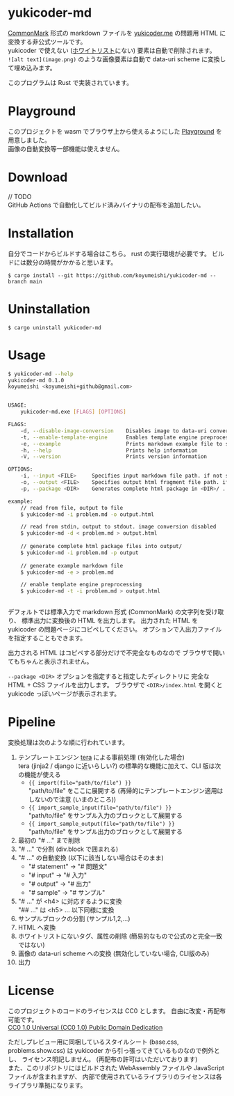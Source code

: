 # yukicoder-md
[CommonMark](https://commonmark.org/) 形式の markdown ファイルを [yukicoder.me](https://yukicoder.me/) の問題用 HTML に変換する非公式ツールです。  
yukicoder で使えない ([ホワイトリスト](https://github.com/yuki2006/mark6/blob/master/mark6.go#L25)にない) 要素は自動で削除されます。  
`![alt text](image.png)` のような画像要素は自動で data-uri scheme に変換して埋め込みます。  

このプログラムは Rust で実装されています。

# Playground
このプロジェクトを wasm でブラウザ上から使えるようにした [Playground](https://koyumeishi.github.io/yukicoder-md/) を用意しました。  
画像の自動変換等一部機能は使えません。


# Download
// TODO  
GitHub Actions で自動化してビルド済みバイナリの配布を追加したい。 


# Installation
自分でコードからビルドする場合はこちら。 rust の実行環境が必要です。 ビルドには数分の時間がかかると思います。  

```
$ cargo install --git https://github.com/koyumeishi/yukicoder-md --branch main
```

# Uninstallation

```
$ cargo uninstall yukicoder-md
```

# Usage
```bash
$ yukicoder-md --help
yukicoder-md 0.1.0
koyumeishi <koyumeishi+github@gmail.com>


USAGE:
    yukicoder-md.exe [FLAGS] [OPTIONS]

FLAGS:
    -d, --disable-image-conversion    Disables image to data-uri conversion
    -t, --enable-template-engine      Enables template engine preprocessing
    -e, --example                     Prints markdown example file to stdout
    -h, --help                        Prints help information
    -V, --version                     Prints version information

OPTIONS:
    -i, --input <FILE>     Specifies input markdown file path. if not set, read from STDIN.
    -o, --output <FILE>    Specifies output html fragment file path. if not set, output to STDOUT.
    -p, --package <DIR>    Generates complete html package in <DIR>/ .

example:
    // read from file, output to file
    $ yukicoder-md -i problem.md -o output.html

    // read from stdin, output to stdout. image conversion disabled
    $ yukicoder-md -d < problem.md > output.html
    
    // generate complete html package files into output/
    $ yukicoder-md -i problem.md -p output
    
    // generate example markdown file
    $ yukicoder-md -e > problem.md

    // enable template engine preprocessing
    $ yukicoder-md -t -i problem.md > output.html
    
```

デフォルトでは標準入力で markdown 形式 (CommonMark) の文字列を受け取り、
標準出力に変換後の HTML を出力します。
出力された HTML を yukicoder の問題ページにコピペしてください。 
オプションで入出力ファイルを指定することもできます。  

出力される HTML はコピペする部分だけで不完全なものなので
ブラウザで開いてもちゃんと表示されません。  

`--package <DIR>` オプションを指定すると指定したディレクトリに
完全な HTML + CSS ファイルを出力します。
ブラウザで `<DIR>/index.html` を開くと yukicode っぽいページが表示されます。


# Pipeline
変換処理は次のような順に行われています。  

1. テンプレートエンジン [tera](https://github.com/Keats/tera) による事前処理 (有効化した場合)  
   tera (jinja2 / django に近いらしい?) の標準的な機能に加えて、CLI 版は次の機能が使える  
   + `{{ import(file="path/to/file") }}`  
     "path/to/file" をここに展開する (再帰的にテンプレートエンジン適用はしないので注意 (いまのところ))
   + `{{ import_sample_input(file="path/to/file") }}`  
     "path/to/file" をサンプル入力のブロックとして展開する
   + `{{ import_sample_output(file="path/to/file") }}`  
     "path/to/file" をサンプル出力のブロックとして展開する
3. 最初の "# ..." まで削除
4. "# ..." で分割 (div.block で囲まれる) 
5. "# ..." の自動変換 (以下に該当しない場合はそのまま)  
    + "# statement" -> "# 問題文"
    + "# input" -> "# 入力"
    + "# output" -> "# 出力"
    + "# sample" -> "# サンプル"
6. "# ..." が \<h4\> に対応するように変換  
   "## ..." は \<h5\> ... 以下同様に変換
8. サンプルブロックの分割 (サンプル1,2,...)
9. HTML へ変換
10. ホワイトリストにないタグ、属性の削除 (簡易的なもので公式のと完全一致ではない)
11. 画像の data-uri scheme への変換 (無効化していない場合, CLI版のみ)
12. 出力

# License
このプロジェクトのコードのライセンスは CC0 とします。 自由に改変・再配布可能です。  
[CC0 1.0 Universal (CC0 1.0) Public Domain Dedication](https://creativecommons.org/publicdomain/zero/1.0/deed.ja)

ただしプレビュー用に同梱しているスタイルシート (base.css, problems.show.css) 
は yukicoder から引っ張ってきているものなので例外とし、
ライセンス明記しません。 (再配布の許可はいただいております)  
また、このリポジトリにはビルドされた WebAssembly ファイルや JavaScript ファイルが含まれますが、
内部で使用されているライブラリのライセンスは各ライブラリ準拠になります。
